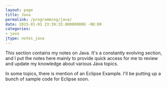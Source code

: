 ```yaml
---
layout: page
title: Java
permalink: /programming/java/
date: 2015-01-01 23:39:33.000000000 -08:00
categories:
- java
jtype: notes_java
---
```


This section contains my notes on Java. It's a constantly evolving section, and I put the notes here mainly to provide quick access for me to review and update my knowledge about various Java topics.

In some topics, there is mention of an Eclipse Example. I'll be putting up a bunch of sample code for Eclipse soon.
